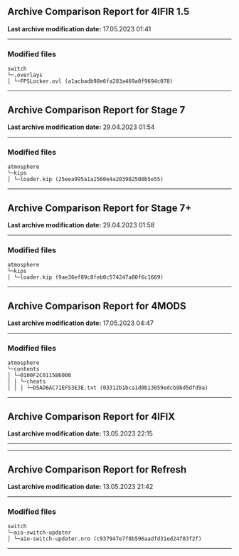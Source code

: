 <h2>Archive Comparison Report for <b>4IFIR 1.5</b></h2><b>Last archive modification date:</b> 17.05.2023 01:41<hr>

<h3>Modified files</h3>
<code>switch
└─.overlays
│ └─FPSLocker.ovl (a1acbadb98e6fa283a469a0f9694c078)
</code>
<hr>

<h2>Archive Comparison Report for <b>Stage 7</b></h2><b>Last archive modification date:</b> 29.04.2023 01:54<hr>

<h3>Modified files</h3>
<code>atmosphere
└─kips
│ └─loader.kip (25eea995a1a1560e4a203902500b5e55)
</code>
<hr>

<h2>Archive Comparison Report for <b>Stage 7+</b></h2><b>Last archive modification date:</b> 29.04.2023 01:58<hr>

<h3>Modified files</h3>
<code>atmosphere
└─kips
│ └─loader.kip (9ae36ef89c8feb0c574247a80f6c1669)
</code>
<hr>

<h2>Archive Comparison Report for <b>4MODS</b></h2><b>Last archive modification date:</b> 17.05.2023 04:47<hr>

<h3>Modified files</h3>
<code>atmosphere
└─contents
│ └─0100F2C0115B6000
│ │ └─cheats
│ │ │ └─D5AD6AC71EF53E3E.txt (03312b1bca1d0b13059edcb9bd5dfd9a)
</code>
<hr>

<h2>Archive Comparison Report for <b>4IFIX</b></h2><b>Last archive modification date:</b> 13.05.2023 22:15<hr>

<hr>

<h2>Archive Comparison Report for <b>Refresh</b></h2><b>Last archive modification date:</b> 13.05.2023 21:42<hr>

<h3>Modified files</h3>
<code>switch
└─aio-switch-updater
│ └─aio-switch-updater.nro (c937947e7f8b596aadfd31ed24f83f2f)
</code>
<hr>

